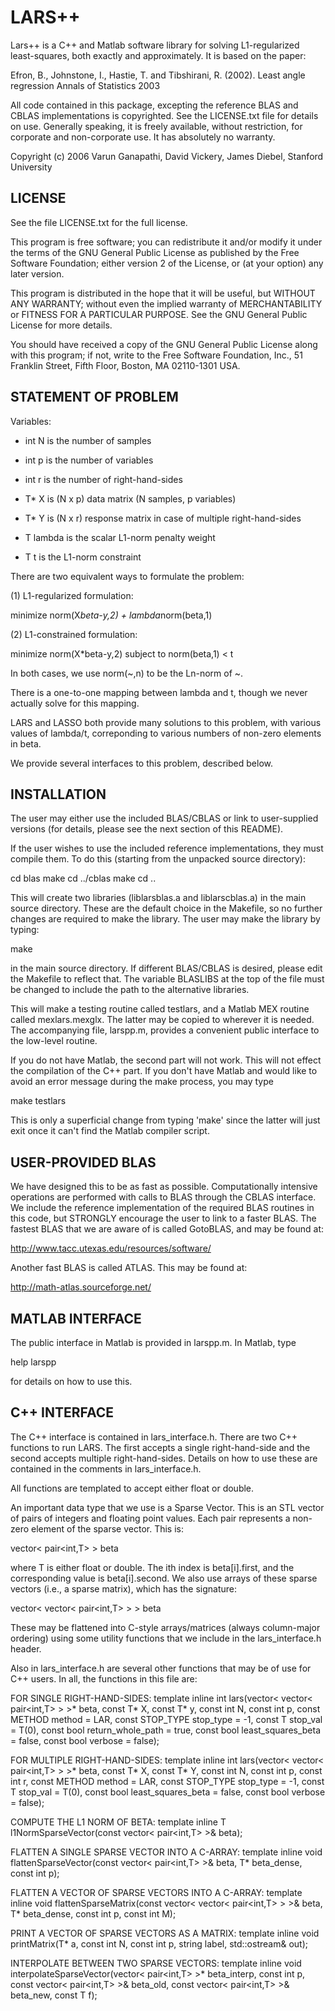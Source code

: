 LARS++
======

Lars++ is a C++ and Matlab software library for solving L1-regularized
least-squares, both exactly and approximately.  It is based on the
paper:

Efron, B., Johnstone, I., Hastie, T. and Tibshirani, R. (2002). Least angle regression
Annals of Statistics 2003

All code contained in this package, excepting the reference BLAS and
CBLAS implementations is copyrighted.  See the LICENSE.txt file for
details on use.  Generally speaking, it is freely available, without
restriction, for corporate and non-corporate use.  It has absolutely
no warranty.

Copyright (c) 2006 Varun Ganapathi, David Vickery, James Diebel,
Stanford University


## LICENSE

See the file LICENSE.txt for the full license.

This program is free software; you can redistribute it and/or modify
it under the terms of the GNU General Public License as published by
the Free Software Foundation; either version 2 of the License, or (at
your option) any later version.

This program is distributed in the hope that it will be useful, but
WITHOUT ANY WARRANTY; without even the implied warranty of
MERCHANTABILITY or FITNESS FOR A PARTICULAR PURPOSE.  See the GNU
General Public License for more details.

You should have received a copy of the GNU General Public License
along with this program; if not, write to the Free Software
Foundation, Inc., 51 Franklin Street, Fifth Floor, Boston, MA
02110-1301 USA.



## STATEMENT OF PROBLEM

Variables:
  - int N is the number of samples
  - int p is the number of variables
  - int r is the number of right-hand-sides
  - T* X is (N x p) data matrix (N samples, p variables)
  - T* Y is (N x r) response matrix in case of multiple right-hand-sides

  - T lambda is the scalar L1-norm penalty weight
  - T t is the L1-norm constraint
  
There are two equivalent ways to formulate the problem:
  
  (1) L1-regularized formulation:
  
minimize norm(X*beta-y,2) + lambda*norm(beta,1)
  
  (2) L1-constrained formulation:
  
  minimize norm(X*beta-y,2)
  subject to norm(beta,1) < t
  
In both cases, we use norm(~,n) to be the Ln-norm of ~.
  
There is a one-to-one mapping between lambda and t, though we never
actually solve for this mapping.
  
LARS and LASSO both provide many solutions to this problem, with
various values of lambda/t, correponding to various numbers of
non-zero elements in beta.
  
We provide several interfaces to this problem, described below.

## INSTALLATION

The user may either use the included BLAS/CBLAS or link to
user-supplied versions (for details, please see the next section of
this README).

If the user wishes to use the included reference implementations, they
must compile them.  To do this (starting from the unpacked source
directory):

cd blas
make
cd ../cblas
make
cd ..

This will create two libraries (liblarsblas.a and liblarscblas.a) in
the main source directory.  These are the default choice in the
Makefile, so no further changes are required to make the library.  The
user may make the library by typing:

make

in the main source directory.  If different BLAS/CBLAS is desired,
please edit the Makefile to reflect that.  The variable BLASLIBS at
the top of the file must be changed to include the path to the
alternative libraries.

This will make a testing routine called testlars, and a Matlab MEX
routine called mexlars.mexglx.  The latter may be copied to wherever
it is needed.  The accompanying file, larspp.m, provides a convenient
public interface to the low-level routine.

If you do not have Matlab, the second part will not work.  This will
not effect the compilation of the C++ part.  If you don't have Matlab
and would like to avoid an error message during the make process, you
may type

make testlars

This is only a superficial change from typing 'make' since the latter
will just exit once it can't find the Matlab compiler script.



## USER-PROVIDED BLAS

We have designed this to be as fast as possible. Computationally
intensive operations are performed with calls to BLAS through the
CBLAS interface.  We include the reference implementation of the
required BLAS routines in this code, but STRONGLY encourage the user
to link to a faster BLAS.  The fastest BLAS that we are aware of is
called GotoBLAS, and may be found at:

http://www.tacc.utexas.edu/resources/software/

Another fast BLAS is called ATLAS.  This may be found at:

http://math-atlas.sourceforge.net/



## MATLAB INTERFACE

The public interface in Matlab is provided in larspp.m.  In Matlab,
type 

help larspp 

for details on how to use this.



## C++ INTERFACE

The C++ interface is contained in lars_interface.h.  There are two C++
functions to run LARS.  The first accepts a single right-hand-side and
the second accepts multiple right-hand-sides.  Details on how to use
these are contained in the comments in lars_interface.h.

All functions are templated to accept either float or double.

An important data type that we use is a Sparse Vector.  This is an STL
vector of pairs of integers and floating point values.  Each pair
represents a non-zero element of the sparse vector.  This is:

vector< pair<int,T> > beta

where T is either float or double.  The ith index is beta[i].first,
and the corresponding value is beta[i].second.  We also use arrays of
these sparse vectors (i.e., a sparse matrix), which has the signature:

vector< vector< pair<int,T> > > beta

These may be flattened into C-style arrays/matrices (always
column-major ordering) using some utility functions that we include in
the lars_interface.h header.

Also in lars_interface.h are several other functions that may be of
use for C++ users.  In all, the functions in this file are:

FOR SINGLE RIGHT-HAND-SIDES:
  template<typename T>
  inline int lars(vector< vector< pair<int,T> > >* beta,
		  const T* X,
		  const T* y,
		  const int N,
		  const int p,
		  const METHOD method = LAR,
		  const STOP_TYPE stop_type = -1,
		  const T stop_val = T(0),
		  const bool return_whole_path = true,
		  const bool least_squares_beta = false,
		  const bool verbose = false);

FOR MULTIPLE RIGHT-HAND-SIDES:
  template<typename T>
  inline int lars(vector< vector< pair<int,T> > >* beta,
		  const T* X,
		  const T* Y,
		  const int N,
		  const int p,
		  const int r,
		  const METHOD method = LAR,
		  const STOP_TYPE stop_type = -1,
		  const T stop_val = T(0),
		  const bool least_squares_beta = false,
		  const bool verbose = false);

COMPUTE THE L1 NORM OF BETA:
  template<typename T>
  inline T l1NormSparseVector(const vector< pair<int,T> >& beta);

FLATTEN A SINGLE SPARSE VECTOR INTO A C-ARRAY:
  template<typename T>
  inline void flattenSparseVector(const vector< pair<int,T> >& beta, 
				  T* beta_dense, const int p);

FLATTEN A VECTOR OF SPARSE VECTORS INTO A C-ARRAY:
  template<typename T>
  inline void flattenSparseMatrix(const vector< vector< pair<int,T> > >& beta, 
				  T* beta_dense, const int p, const int M);

PRINT A VECTOR OF SPARSE VECTORS AS A MATRIX:
  template<typename T>
  inline void printMatrix(T* a, const int N, const int p, 
			  string label, std::ostream& out);

INTERPOLATE BETWEEN TWO SPARSE VECTORS:
  template<typename T>
  inline void interpolateSparseVector(vector< pair<int,T> >* beta_interp,
				      const int p,
				      const vector< pair<int,T> >& beta_old,
				      const vector< pair<int,T> >& beta_new,
				      const T f);
